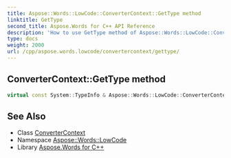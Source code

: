 ```yaml
---
title: Aspose::Words::LowCode::ConverterContext::GetType method
linktitle: GetType
second_title: Aspose.Words for C++ API Reference
description: 'How to use GetType method of Aspose::Words::LowCode::ConverterContext class in C++.'
type: docs
weight: 2000
url: /cpp/aspose.words.lowcode/convertercontext/gettype/
---
```

## ConverterContext::GetType method




```cpp
virtual const System::TypeInfo & Aspose::Words::LowCode::ConverterContext::GetType() const override
```

## See Also

* Class [ConverterContext](../)
* Namespace [Aspose::Words::LowCode](../../)
* Library [Aspose.Words for C++](../../../)
